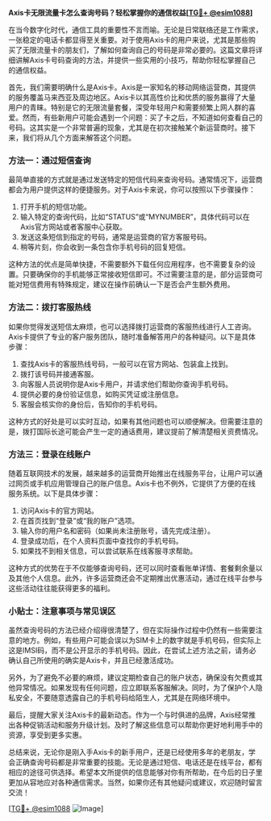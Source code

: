 **Axis卡无限流量卡怎么查询号码？轻松掌握你的通信权益[[TG💪+ @esim1088](https://t.me/s/esim1088)]**

在当今数字化时代，通信工具的重要性不言而喻。无论是日常联络还是工作需求，一张稳定的电话卡都显得至关重要。对于使用Axis卡的用户来说，尤其是那些购买了无限流量卡的朋友们，了解如何查询自己的号码是非常必要的。这篇文章将详细讲解Axis卡号码查询的方法，并提供一些实用的小技巧，帮助你轻松掌握自己的通信权益。

首先，我们需要明确什么是Axis卡。Axis是一家知名的移动网络运营商，其提供的服务覆盖马来西亚及周边地区。Axis卡以其高性价比和优质的服务赢得了大量用户的青睐。特别是它的无限流量套餐，深受年轻用户和需要频繁上网人群的喜爱。然而，有些新用户可能会遇到一个问题：买了卡之后，不知道如何查看自己的号码。这其实是一个非常普遍的现象，尤其是在初次接触某个新运营商时。接下来，我们将从几个方面来解答这个问题。

### 方法一：通过短信查询

最简单直接的方式就是通过发送特定的短信代码来查询号码。通常情况下，运营商都会为用户提供这样的便捷服务。对于Axis卡来说，你可以按照以下步骤操作：

1. 打开手机的短信功能。
2. 输入特定的查询代码，比如“STATUS”或“MYNUMBER”，具体代码可以在Axis官方网站或者客服中心获取。
3. 发送这条短信到指定的号码，通常是运营商的官方客服号码。
4. 稍等片刻，你会收到一条包含你手机号码的回复短信。

这种方法的优点是简单快捷，不需要额外下载任何应用程序，也不需要复杂的设置。只要确保你的手机能够正常接收短信即可。不过需要注意的是，部分运营商可能对短信费用有特殊规定，建议在操作前确认一下是否会产生额外费用。

### 方法二：拨打客服热线

如果你觉得发送短信太麻烦，也可以选择拨打运营商的客服热线进行人工咨询。Axis卡提供了专业的客户服务团队，随时准备解答用户的各种疑问。以下是具体步骤：

1. 查找Axis卡的客服热线号码，一般可以在官方网站、包装盒上找到。
2. 拨打该号码并接通客服。
3. 向客服人员说明你是Axis卡用户，并请求他们帮助你查询手机号码。
4. 提供必要的身份验证信息，如购买凭证或注册信息。
5. 客服会核实你的身份后，告知你的手机号码。

这种方式的好处是可以实时互动，如果有其他问题也可以顺便解决。但需要注意的是，拨打国际长途可能会产生一定的通话费用，建议提前了解清楚相关资费情况。

### 方法三：登录在线账户

随着互联网技术的发展，越来越多的运营商开始推出在线服务平台，让用户可以通过网页或手机应用管理自己的账户信息。Axis卡也不例外，它提供了方便的在线服务系统。以下是具体步骤：

1. 访问Axis卡的官方网站。
2. 在首页找到“登录”或“我的账户”选项。
3. 输入你的用户名和密码（如果尚未注册账号，请先完成注册）。
4. 登录成功后，在个人资料页面中查找你的手机号码。
5. 如果找不到相关信息，可以尝试联系在线客服寻求帮助。

这种方式的优势在于不仅能够查询号码，还可以同时查看账单详情、套餐剩余量以及其他个人信息。此外，许多运营商还会不定期推出优惠活动，通过在线平台参与这些活动往往能获得更多的福利。

### 小贴士：注意事项与常见误区

虽然查询号码的方法已经介绍得很清楚了，但在实际操作过程中仍然有一些需要注意的地方。例如，有些用户可能会误以为SIM卡上的数字就是手机号码，但实际上这是IMSI码，而不是公开显示的手机号码。因此，在尝试上述方法之前，请务必确认自己所使用的确实是Axis卡，并且已经激活成功。

另外，为了避免不必要的麻烦，建议定期检查自己的账户状态，确保没有欠费或其他异常情况。如果发现有任何问题，应立即联系客服解决。同时，为了保护个人隐私安全，不要随意透露自己的手机号码给陌生人，尤其是在网络环境中。

最后，提醒大家关注Axis卡的最新动态。作为一个与时俱进的品牌，Axis经常推出各种促销活动和服务升级计划。及时了解这些信息可以帮助你更好地利用手中的资源，享受到更多实惠。

总结来说，无论你是刚入手Axis卡的新手用户，还是已经使用多年的老朋友，学会正确查询号码都是非常重要的技能。无论是通过短信、电话还是在线平台，都有相应的途径可供选择。希望本文所提供的信息能够对你有所帮助，在今后的日子里更加从容地应对各种通信需求。当然，如果你还有其他疑问或建议，欢迎随时留言交流！

[[TG💪+ @esim1088](https://t.me/s/esim1088) ![Image](https://i.postimg.cc/4NQfJmqS/Snipaste-2025-05-13-00-14-12.png)]
